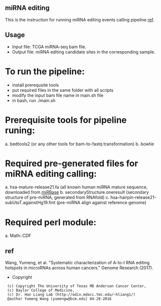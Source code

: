 ## miRNA editing
This is the instruction for running miRNA editing events calling pipeline [ref](#ref).

## Usage
* Input file: TCGA miRNA-seq bam file.
* Output file: miRNA editing candidate sites in the corresponding sample.

# To run the pipeline:
* install prerequsite tools
* put required files in the same folder with all scripts
* modify the input bam file name in main.sh file
* in bash, run ./main.sh


# Prerequisite tools for pipeline runing:
a. bedtools2 (or any other tools for bam-to-fastq transformation)
b. bowtie

# Required pre-generated files for miRNA editing calling:
a. hsa-mature-release21.fa (all known human miRNA mature sequence, downloaded from [miRBase](http://www.mirbase.org)
b. secondaryStructure.oneresult (secondary structure of pre-miRNA, generated from RNAfold)
c. hsa-hairpin-release21-subUtoT.againstHg19.fmt (pre-miRNA align against reference genome)

# Required perl module:
a. Math::CDF

## ref
Wang, Yumeng, et al. "Systematic characterization of A-to-I RNA editing hotspots in microRNAs across human cancers." Genome Research (2017).

* Copyright
```
 (c) Copyright The University of Texas MD Anderson Cancer Center,
 (c) Baylor College of Medicine,
 (c) Dr. Han Liang Lab (http://odin.mdacc.tmc.edu/~hliang1/)
 @author Yumeng Wang (yumengw@bcm.edu) 04-28-2016
```

